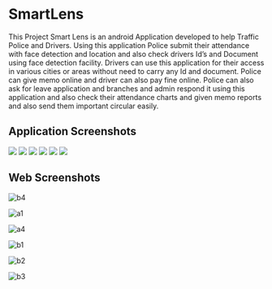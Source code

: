 # SmartLens
This Project Smart Lens is an android Application developed to help Traffic Police and Drivers. Using this application Police submit their attendance with face detection and location and also check drivers Id’s and Document using face detection facility. Drivers can use this application for their access in various cities or areas without need to carry any Id and document. Police can give memo online and driver can also pay fine online. Police can also ask for leave application and branches and admin respond it using this application and also check their attendance charts and given memo reports and also send them important circular easily.
## Application Screenshots

<p float="center">
<img src="https://user-images.githubusercontent.com/64824381/156768609-2f6b9432-46c7-4733-a481-b2e2c435b52c.png" />
<img src="https://user-images.githubusercontent.com/64824381/191073028-b82073d5-dd8a-4f8f-9be3-4b5e99c58a5e.png" />
<img src="https://user-images.githubusercontent.com/64824381/156768881-5f6ad134-334c-4ac6-a3ed-8834622df53e.png" />
<img src="https://user-images.githubusercontent.com/64824381/156768750-3abe3954-1007-4c57-9ef8-a24ffc408ee3.png" />
<img src="https://user-images.githubusercontent.com/64824381/156768767-29c9a234-34c5-4012-9238-aec612658df4.png" />
<img src="https://user-images.githubusercontent.com/64824381/191073087-18e028a5-7e91-41db-b4ec-c88e0a879919.png" />

</p>

## Web Screenshots
![b4](https://user-images.githubusercontent.com/64824381/156769114-7a208304-7de5-470e-a7a5-4017925ab7f3.png)  
  
![a1](https://user-images.githubusercontent.com/64824381/156769122-4b0b09a6-9a06-4c98-90de-cae6a9793018.png)  
  
![a4](https://user-images.githubusercontent.com/64824381/156769124-3ddbbd4a-c19d-45c3-9e29-32ae894383f5.png)  
  
![b1](https://user-images.githubusercontent.com/64824381/156769130-441a46fd-dcbc-425c-a750-549d3ae930ef.png)  
  
![b2](https://user-images.githubusercontent.com/64824381/156769134-579146f5-c4ae-4998-bc2e-fecf4c6410ad.png)  
  
![b3](https://user-images.githubusercontent.com/64824381/156769137-3401e6f6-4e45-4751-b2b2-9349e5f86ddc.png)
